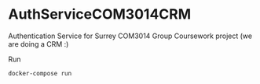 # AuthServiceCOM3014CRM
Authentication Service for Surrey COM3014 Group Coursework project (we are doing a CRM :)

Run
```
docker-compose run
```
